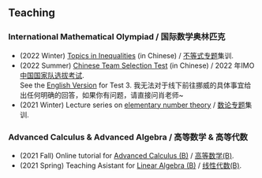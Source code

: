 ## Teaching

### International Mathematical Olympiad / 国际数学奥林匹克

- (2022 Winter) [Topics in Inequalities](./ineq/ineq.md) (in Chinese) / [不等式专题](./ineq/ineq.md)集训.
- (2022 Summer) [Chinese Team Selection Test](./2022集训队二期终稿.pdf) (in Chinese) / 2022 年IMO[中国国家队选拔考试](./2022集训队二期终稿.pdf). <br/>
  See the [English Version](./3-Englishver.pdf) for Test 3.
  我无法对于线下前往挪威的具体事宜给出任何明确的回答，如果你有问题，请直接问肖老师~
- (2021 Winter) Lecture series on [elementary number theory](./imont/imont.md) / [数论专题](./imont/imont.md)集训.


### Advanced Calculus & Advanced Algebra / 高等数学 & 高等代数

- (2021 Fall) Online tutorial for [Advanced Calculus (B)](./cal2021/cal2021.md) / [高等数学(B)](./cal2021/cal2021.md).
- (2021 Spring) Teaching Asistant for [Linear Algebra (B)](./la2021.md) / [线性代数(B)](./la2021.md).


